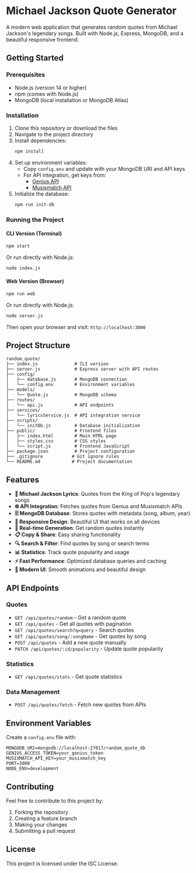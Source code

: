 # Michael Jackson Quote Generator

A modern web application that generates random quotes from Michael Jackson's legendary songs. Built with Node.js, Express, MongoDB, and a beautiful responsive frontend.

## Getting Started

### Prerequisites

- Node.js (version 14 or higher)
- npm (comes with Node.js)
- MongoDB (local installation or MongoDB Atlas)

### Installation

1. Clone this repository or download the files
2. Navigate to the project directory
3. Install dependencies:
   ```bash
   npm install
   ```
4. Set up environment variables:
   - Copy `config.env` and update with your MongoDB URI and API keys
   - For API integration, get keys from:
     - [Genius API](https://genius.com/api-clients)
     - [Musixmatch API](https://developer.musixmatch.com/)
5. Initialize the database:
   ```bash
   npm run init-db
   ```

### Running the Project

#### CLI Version (Terminal)
```bash
npm start
```

Or run directly with Node.js:
```bash
node index.js
```

#### Web Version (Browser)
```bash
npm run web
```

Or run directly with Node.js:
```bash
node server.js
```

Then open your browser and visit: `http://localhost:3000`

## Project Structure

```
random_quote/
├── index.js              # CLI version
├── server.js             # Express server with API routes
├── config/
│   ├── database.js       # MongoDB connection
│   └── config.env        # Environment variables
├── models/
│   └── Quote.js          # MongoDB schema
├── routes/
│   └── api.js            # API endpoints
├── services/
│   └── lyricsService.js  # API integration service
├── scripts/
│   └── initDb.js         # Database initialization
├── public/               # Frontend files
│   ├── index.html        # Main HTML page
│   ├── styles.css        # CSS styles
│   └── script.js         # Frontend JavaScript
├── package.json          # Project configuration
├── .gitignore           # Git ignore rules
└── README.md            # Project documentation
```

## Features

- **🎵 Michael Jackson Lyrics**: Quotes from the King of Pop's legendary songs
- **🌐 API Integration**: Fetches quotes from Genius and Musixmatch APIs
- **🗄️ MongoDB Database**: Stores quotes with metadata (song, album, year)
- **📱 Responsive Design**: Beautiful UI that works on all devices
- **🔄 Real-time Generation**: Get random quotes instantly
- **📋 Copy & Share**: Easy sharing functionality
- **🔍 Search & Filter**: Find quotes by song or search terms
- **📊 Statistics**: Track quote popularity and usage
- **⚡ Fast Performance**: Optimized database queries and caching
- **🎨 Modern UI**: Smooth animations and beautiful design

## API Endpoints

### Quotes
- `GET /api/quotes/random` - Get a random quote
- `GET /api/quotes` - Get all quotes with pagination
- `GET /api/quotes/search?q=query` - Search quotes
- `GET /api/quotes/song/:songName` - Get quotes by song
- `POST /api/quotes` - Add a new quote manually
- `PATCH /api/quotes/:id/popularity` - Update quote popularity

### Statistics
- `GET /api/quotes/stats` - Get quote statistics

### Data Management
- `POST /api/quotes/fetch` - Fetch new quotes from APIs

## Environment Variables

Create a `config.env` file with:
```env
MONGODB_URI=mongodb://localhost:27017/random_quote_db
GENIUS_ACCESS_TOKEN=your_genius_token
MUSIXMATCH_API_KEY=your_musixmatch_key
PORT=3000
NODE_ENV=development
```

## Contributing

Feel free to contribute to this project by:
1. Forking the repository
2. Creating a feature branch
3. Making your changes
4. Submitting a pull request

## License

This project is licensed under the ISC License. 